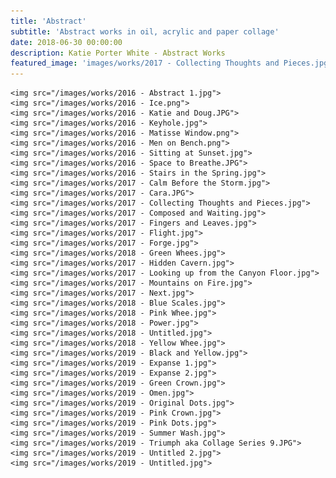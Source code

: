 ```yaml
---
title: 'Abstract'
subtitle: 'Abstract works in oil, acrylic and paper collage'
date: 2018-06-30 00:00:00
description: Katie Porter White - Abstract Works
featured_image: 'images/works/2017 - Collecting Thoughts and Pieces.jpg'
---
```


<div class="gallery" data-columns="3">

	<img src="/images/works/2016 - Abstract 1.jpg">
	<img src="/images/works/2016 - Ice.png">
	<img src="/images/works/2016 - Katie and Doug.JPG">
	<img src="/images/works/2016 - Keyhole.jpg">
	<img src="/images/works/2016 - Matisse Window.png">
	<img src="/images/works/2016 - Men on Bench.png">
	<img src="/images/works/2016 - Sitting at Sunset.jpg">
	<img src="/images/works/2016 - Space to Breathe.JPG">
	<img src="/images/works/2016 - Stairs in the Spring.jpg">
	<img src="/images/works/2017 - Calm Before the Storm.jpg">
	<img src="/images/works/2017 - Cara.JPG">
	<img src="/images/works/2017 - Collecting Thoughts and Pieces.jpg">
	<img src="/images/works/2017 - Composed and Waiting.jpg">
	<img src="/images/works/2017 - Fingers and Leaves.jpg">
	<img src="/images/works/2017 - Flight.jpg">
	<img src="/images/works/2017 - Forge.jpg">
	<img src="/images/works/2018 - Green Whees.jpg">
	<img src="/images/works/2017 - Hidden Cavern.jpg">
	<img src="/images/works/2017 - Looking up from the Canyon Floor.jpg">
	<img src="/images/works/2017 - Mountains on Fire.jpg">
	<img src="/images/works/2017 - Next.jpg">
	<img src="/images/works/2018 - Blue Scales.jpg">
	<img src="/images/works/2018 - Pink Whee.jpg">
	<img src="/images/works/2018 - Power.jpg">
	<img src="/images/works/2018 - Untitled.jpg">
	<img src="/images/works/2018 - Yellow Whee.jpg">
	<img src="/images/works/2019 - Black and Yellow.jpg">
	<img src="/images/works/2019 - Expanse 1.jpg">
	<img src="/images/works/2019 - Expanse 2.jpg">
	<img src="/images/works/2019 - Green Crown.jpg">
	<img src="/images/works/2019 - Omen.jpg">
	<img src="/images/works/2019 - Original Dots.jpg">
	<img src="/images/works/2019 - Pink Crown.jpg">
	<img src="/images/works/2019 - Pink Dots.jpg">
	<img src="/images/works/2019 - Summer Wash.jpg">
	<img src="/images/works/2019 - Triumph aka Collage Series 9.JPG">
	<img src="/images/works/2019 - Untitled 2.jpg">
	<img src="/images/works/2019 - Untitled.jpg">

</div>
